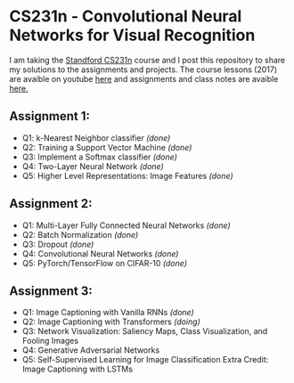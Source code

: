 # CS231n - Convolutional Neural Networks for Visual Recognition 

I am taking the [Standford CS231n](http://cs231n.stanford.edu/) course and I post this repository to share my solutions to the assignments and projects. 
The course lessons (2017) are avaible on youtube [here](https://www.youtube.com/playlist?list=PLf7L7Kg8_FNxHATtLwDceyh72QQL9pvpQ) and assignments and class notes are avaible [here.](https://cs231n.github.io/)

## Assignment 1:
- Q1: k-Nearest Neighbor classifier *(done)*
- Q2: Training a Support Vector Machine *(done)*
- Q3: Implement a Softmax classifier *(done)*
- Q4: Two-Layer Neural Network *(done)*
- Q5: Higher Level Representations: Image Features *(done)*

## Assignment 2:
- Q1: Multi-Layer Fully Connected Neural Networks *(done)*
- Q2: Batch Normalization *(done)*
- Q3: Dropout *(done)*
- Q4: Convolutional Neural Networks *(done)*
- Q5: PyTorch/TensorFlow on CIFAR-10 *(done)*

## Assignment 3:
- Q1: Image Captioning with Vanilla RNNs *(done)*
- Q2: Image Captioning with Transformers  *(doing)*
- Q3: Network Visualization: Saliency Maps, Class Visualization, and Fooling Images 
- Q4: Generative Adversarial Networks 
- Q5: Self-Supervised Learning for Image Classification 
Extra Credit: Image Captioning with LSTMs 
